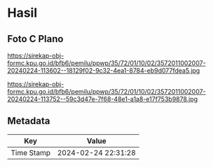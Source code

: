 # Hasil

## Foto C Plano

https://sirekap-obj-formc.kpu.go.id/bfb6/pemilu/ppwp/35/72/01/10/02/3572011002007-20240224-113602--18129f02-9c32-4ea1-8784-eb9d077fdea5.jpg

https://sirekap-obj-formc.kpu.go.id/bfb6/pemilu/ppwp/35/72/01/10/02/3572011002007-20240224-113752--59c3d47e-7f68-48e1-a1a8-e17f753b9878.jpg


## Metadata

| Key        | Value               |
| ---------- | ------------------- |
| Time Stamp | 2024-02-24 22:31:28 |



